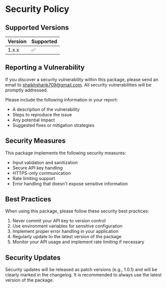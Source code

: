 # Security Policy

## Supported Versions

| Version | Supported          |
| ------- | ------------------ |
| 1.x.x   | :white_check_mark: |

## Reporting a Vulnerability

If you discover a security vulnerability within this package, please send an email to shaikhsharik709@gmail.com. All security vulnerabilities will be promptly addressed.

Please include the following information in your report:
- A description of the vulnerability
- Steps to reproduce the issue
- Any potential impact
- Suggested fixes or mitigation strategies

## Security Measures

This package implements the following security measures:
- Input validation and sanitization
- Secure API key handling
- HTTPS-only communication
- Rate limiting support
- Error handling that doesn't expose sensitive information

## Best Practices

When using this package, please follow these security best practices:
1. Never commit your API key to version control
2. Use environment variables for sensitive configuration
3. Implement proper error handling in your application
4. Regularly update to the latest version of the package
5. Monitor your API usage and implement rate limiting if necessary

## Security Updates

Security updates will be released as patch versions (e.g., 1.0.1) and will be clearly marked in the changelog. It is recommended to always use the latest version of the package.
